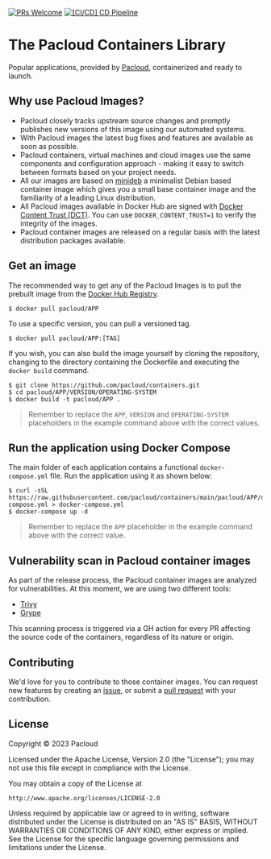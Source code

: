 [![PRs Welcome](https://img.shields.io/badge/PRs-welcome-brightgreen.svg?style=flat-square)](https://github.com/pacloud/containers/blob/main/CONTRIBUTING.md)
[![[CI/CD] CD Pipeline](https://github.com/pacloud/containers/actions/workflows/cd-pipeline.yml/badge.svg)](https://github.com/pacloud/containers/actions/workflows/cd-pipeline.yml)

# The Pacloud Containers Library

Popular applications, provided by [Pacloud](https://pacloud.com), containerized and ready to launch.

## Why use Pacloud Images?

* Pacloud closely tracks upstream source changes and promptly publishes new versions of this image using our automated systems.
* With Pacloud images the latest bug fixes and features are available as soon as possible.
* Pacloud containers, virtual machines and cloud images use the same components and configuration approach - making it easy to switch between formats based on your project needs.
* All our images are based on [minideb](https://github.com/pacloud/minideb) a minimalist Debian based container image which gives you a small base container image and the familiarity of a leading Linux distribution.
* All Pacloud images available in Docker Hub are signed with [Docker Content Trust (DCT)](https://docs.docker.com/engine/security/trust/content_trust/). You can use `DOCKER_CONTENT_TRUST=1` to verify the integrity of the images.
* Pacloud container images are released on a regular basis with the latest distribution packages available.

## Get an image

The recommended way to get any of the Pacloud Images is to pull the prebuilt image from the [Docker Hub Registry](https://hub.docker.com/r/pacloud/).

```console
$ docker pull pacloud/APP
```

To use a specific version, you can pull a versioned tag.

```console
$ docker pull pacloud/APP:[TAG]
```

If you wish, you can also build the image yourself by cloning the repository, changing to the directory containing the Dockerfile and executing the `docker build` command.

```console
$ git clone https://github.com/pacloud/containers.git
$ cd pacloud/APP/VERSION/OPERATING-SYSTEM
$ docker build -t pacloud/APP .
```

> Remember to replace the `APP`, `VERSION` and `OPERATING-SYSTEM` placeholders in the example command above with the correct values.

## Run the application using Docker Compose

The main folder of each application contains a functional `docker-compose.yml` file. Run the application using it as shown below:

```console
$ curl -sSL https://raw.githubusercontent.com/pacloud/containers/main/pacloud/APP/docker-compose.yml > docker-compose.yml
$ docker-compose up -d
```

> Remember to replace the `APP` placeholder in the example command above with the correct value.

## Vulnerability scan in Pacloud container images

As part of the release process, the Pacloud container images are analyzed for vulnerabilities. At this moment, we are using two different tools:

* [Trivy](https://github.com/aquasecurity/trivy)
* [Grype](https://github.com/anchore/grype)

This scanning process is triggered via a GH action for every PR affecting the source code of the containers, regardless of its nature or origin.

## Contributing

We'd love for you to contribute to those container images. You can request new features by creating an [issue](https://github.com/pacloud/containers/issues/new/choose), or submit a [pull request](https://github.com/pacloud/containers/pulls) with your contribution.

## License

Copyright &copy; 2023 Pacloud

Licensed under the Apache License, Version 2.0 (the "License"); you may not use this file except in compliance with the License.

You may obtain a copy of the License at

    http://www.apache.org/licenses/LICENSE-2.0

Unless required by applicable law or agreed to in writing, software distributed under the License is distributed on an "AS IS" BASIS, WITHOUT WARRANTIES OR CONDITIONS OF ANY KIND, either express or implied.
See the License for the specific language governing permissions and limitations under the License.
